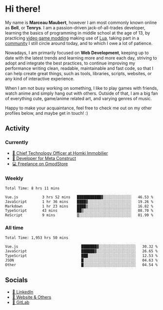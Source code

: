 # Hi there!

My name is **Marceau Maubert**, however I am most commonly known online as **Bell**, or **Tenrys**. I am a passion-driven jack-of-all-trades developer, learning the basics of programming in middle school at the age of 13, by practicing [video game modding](https://garrysmod.com) making use of [Lua](https://lua.org), taking part in a [community](https://metastruct.net) I still circle around today, and to which I owe a lot of patience.

Nowadays, I am primarily focused on **Web Development**, keeping up to date with the latest trends and learning more and more each day, striving to adopt  and integrate the best practices, to continue improving my performance writing clean, readable, maintainable and fast code, so that I can help create great things, such as tools, libraries, scripts, websites, or any kind of interactive experience.

When I am not busy working on something, I like to play games with friends, watch anime and simply hang out with others. Outside of that, I am a big fan of everything cute, game/anime related art, and varying genres of music.

Happy to make your acquaintance, feel free to check me out on my other profiles below, and maybe get in touch! :)

## Activity

### Currently

- [🏢 Chief Technology Officer at Homki Immobilier](https://homki-immobilier.com)
- [🎈 Developer for Meta Construct](https://metastruct.net)
- [💻 Freelance on GmodStore](https://www.gmodstore.com/users/Tenrys)

### Weekly
<!--START_SECTION:wakaWeekly-->

```txt
Total Time: 8 hrs 11 mins

Vue.js           3 hrs 52 mins   ███████████▓░░░░░░░░░░░░░   46.53 %
JavaScript       1 hr 36 mins    ████▓░░░░░░░░░░░░░░░░░░░░   19.26 %
Markdown         1 hr 23 mins    ████▒░░░░░░░░░░░░░░░░░░░░   16.82 %
TypeScript       43 mins         ██▒░░░░░░░░░░░░░░░░░░░░░░   08.70 %
ReScript         9 mins          ▒░░░░░░░░░░░░░░░░░░░░░░░░   01.99 %
```

<!--END_SECTION:wakaWeekly-->

### All time
<!--START_SECTION:wakaTotal-->

```txt
Total Time: 1,953 hrs 50 mins

Vue.js                             ███████▓░░░░░░░░░░░░░░░░░   30.32 %
JavaScript                         ██████▓░░░░░░░░░░░░░░░░░░   26.65 %
TypeScript                         ███░░░░░░░░░░░░░░░░░░░░░░   12.53 %
JSON                               █░░░░░░░░░░░░░░░░░░░░░░░░   04.63 %
Other                              █░░░░░░░░░░░░░░░░░░░░░░░░   04.54 %
```

<!--END_SECTION:wakaTotal-->

## Socials

- [👔 LinkedIn](https://www.linkedin.com/in/marceau-maubert)
- [🔗 Website & Others](https://bell.moe)
- [🦊 GitLab](https://gitlab.com/Tenrys)
